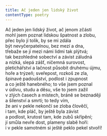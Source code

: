 ```yaml
---
title: Ač jeden jen lidský život
contentType: poetry
---
```


<section>

Ač jeden jen lidský život, ač jenom zčásti  
mohl jsem poznat lidskou špatnost a zlobu,  
přec bylo jí tolik, by se mi zdála  
být nevyčerpatelnou, bez mezí a dna,  
třebaže se jí mezi námi lidmi tak plýtvá;  
tak bezohledné sobectví a závist záludná  
a nízká, slepá zášť, ničemná surovost,  
pletichářství a lačnost působit druhému újmu,  
hoře a trýzeň; sveřepost, rozkoš ze zla,  
špinavé padoušství, podlost i zpupnost  
a co ještě hanebného; to vše jsem poznal  
v údivu, studu a děsu, vše to jsem zažil  
v zlých časech a místech, bráně se beznaději  
a šílenství a smrti; to tedy vím,  
že ani v pekle nekončí se zloba člověčí,  
i tam, kde pláč, by ještě byla závist  
a podlost, krutost tam, kde zubů skřípění;  
jí smůla nevře dost, plameny slabě hoří:  
i v pekle samotném si ještě peklo pekel stvoří!

</section>
